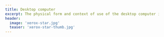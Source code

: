 ```yaml
---
title: Desktop computer
excerpt: The physical form and context of use of the desktop computer implies a very specific domain of use, which is usually focused on productivity and well defined user tasks.
header:
  image: 'xerox-star.jpg'
  teaser: 'xerox-star-thumb.jpg'
---
```

